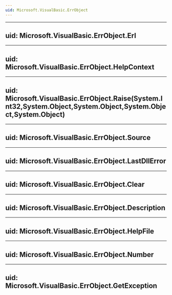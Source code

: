 ```yaml
---
uid: Microsoft.VisualBasic.ErrObject
---
```


---
uid: Microsoft.VisualBasic.ErrObject.Erl
---

---
uid: Microsoft.VisualBasic.ErrObject.HelpContext
---

---
uid: Microsoft.VisualBasic.ErrObject.Raise(System.Int32,System.Object,System.Object,System.Object,System.Object)
---

---
uid: Microsoft.VisualBasic.ErrObject.Source
---

---
uid: Microsoft.VisualBasic.ErrObject.LastDllError
---

---
uid: Microsoft.VisualBasic.ErrObject.Clear
---

---
uid: Microsoft.VisualBasic.ErrObject.Description
---

---
uid: Microsoft.VisualBasic.ErrObject.HelpFile
---

---
uid: Microsoft.VisualBasic.ErrObject.Number
---

---
uid: Microsoft.VisualBasic.ErrObject.GetException
---
